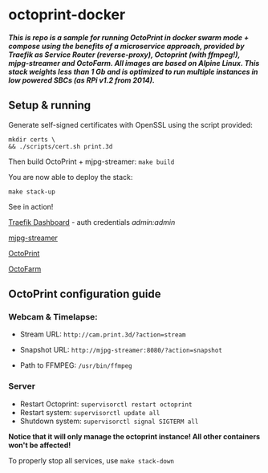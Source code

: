# octoprint-docker

##### This is repo is a sample for running OctoPrint in docker swarm mode + compose using the benefits of a microservice approach, provided by **Traefik** as Service Router (reverse-proxy), **Octoprint** (with ffmpeg!), **mjpg-streamer** and **OctoFarm**. All images are based on Alpine Linux. This stack weights less than **1 Gb** and is optimized to run multiple instances in low powered SBCs (as RPi v1.2 from 2014).

## Setup & running

Generate self-signed certificates with OpenSSL using the script provided:

```
mkdir certs \
&& ./scripts/cert.sh print.3d

```

Then build OctoPrint + mjpg-streamer:
`make build`

You are now able to deploy the stack:

```
make stack-up
```

See in action!

[Traefik Dashboard](https://traefik.print.3d/) - auth credentials _admin:admin_

[mjpg-streamer](https://cam.print.3d/)

[OctoPrint](https://print.3d/)

[OctoFarm](https://farm.print.3d/)

## OctoPrint configuration guide

### Webcam & Timelapse:

- Stream URL: `http://cam.print.3d/?action=stream`

- Snapshot URL: `http://mjpg-streamer:8080/?action=snapshot`

- Path to FFMPEG: `/usr/bin/ffmpeg`

### Server

- Restart Octoprint: `supervisorctl restart octoprint`
- Restart system: `supervisorctl update all`
- Shutdown system: `supervisorctl signal SIGTERM all`

**Notice that it will only manage the octoprint instance! All other containers won't be affected!**

To properly stop all services, use `make stack-down`
